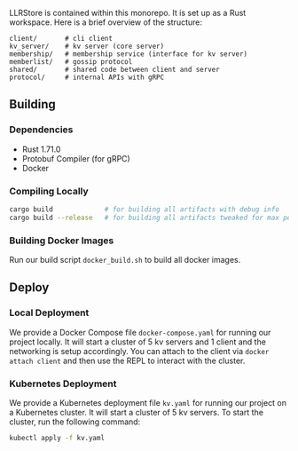 LLRStore is contained within this monorepo. It is set up as a Rust
workspace. Here is a brief overview of the structure:

```
client/       # cli client
kv_server/    # kv server (core server)
membership/   # membership service (interface for kv server)
memberlist/   # gossip protocol
shared/       # shared code between client and server
protocol/     # internal APIs with gRPC
```

## Building

### Dependencies

- Rust 1.71.0
- Protobuf Compiler (for gRPC)
- Docker

### Compiling Locally

```sh
cargo build             # for building all artifacts with debug info
cargo build --release   # for building all artifacts tweaked for max performance
```

### Building Docker Images

Run our build script `docker_build.sh` to build all docker images.

## Deploy

### Local Deployment

We provide a Docker Compose file `docker-compose.yaml` for running our project
locally. It will start a cluster of 5 kv servers and 1 client and the networking
is setup accordingly. You can attach to the client via `docker attach client`
and then use the REPL to interact with the cluster.

### Kubernetes Deployment

We provide a Kubernetes deployment file `kv.yaml` for running our project on a Kubernetes cluster. It will start a cluster of 5 kv servers.
To start the cluster, run the following command:

```sh
kubectl apply -f kv.yaml
```